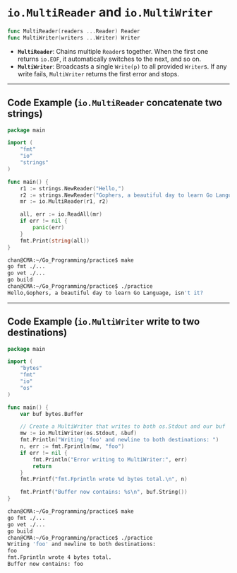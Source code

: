 # `io.MultiReader` and `io.MultiWriter`

```go
func MultiReader(readers ...Reader) Reader
func MultiWriter(writers ...Writer) Writer
```

- **`MultiReader`**: Chains multiple `Reader`s together. When the first one returns `io.EOF`, it automatically switches to the next, and so on.
- **`MultiWriter`**: Broadcasts a single `Write(p)` to all provided `Writer`s. If any write fails, `MultiWriter` returns the first error and stops.

---

## Code Example (`io.MultiReader` concatenate two strings)

```go
package main

import (
	"fmt"
	"io"
	"strings"
)

func main() {
	r1 := strings.NewReader("Hello,")
	r2 := strings.NewReader("Gophers, a beautiful day to learn Go Language, isn't it?\n")
	mr := io.MultiReader(r1, r2)

	all, err := io.ReadAll(mr)
	if err != nil {
		panic(err)
	}
	fmt.Print(string(all))
}
```

```sh
chan@CMA:~/Go_Programming/practice$ make
go fmt ./...
go vet ./...
go build
chan@CMA:~/Go_Programming/practice$ ./practice
Hello,Gophers, a beautiful day to learn Go Language, isn't it?
```

---

## Code Example (`io.MultiWriter` write to two destinations)

```go
package main

import (
	"bytes"
	"fmt"
	"io"
	"os"
)

func main() {
	var buf bytes.Buffer

	// Create a MultiWriter that writes to both os.Stdout and our buf
	mw := io.MultiWriter(os.Stdout, &buf)
	fmt.Println("Writing 'foo' and newline to both destinations: ")
	n, err := fmt.Fprintln(mw, "foo")
	if err != nil {
		fmt.Println("Error writing to MultiWriter:", err)
		return
	}
	fmt.Printf("fmt.Fprintln wrote %d bytes total.\n", n)

	fmt.Printf("Buffer now contains: %s\n", buf.String())
}
```

```sh
chan@CMA:~/Go_Programming/practice$ make
go fmt ./...
go vet ./...
go build
chan@CMA:~/Go_Programming/practice$ ./practice
Writing 'foo' and newline to both destinations: 
foo
fmt.Fprintln wrote 4 bytes total.
Buffer now contains: foo
```

